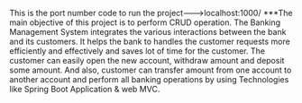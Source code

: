 This is the port number code to run the project--->localhost:1000/
   ***The main objective of this project is to perform CRUD operation. The Banking Management System integrates the various interactions between the bank and its customers. 
It helps the bank to handles the customer requests more efficiently and effectively and saves lot of time for the customer. 
The customer can easily open the new account, withdraw amount and deposit some amount. 
And also, customer can transfer amount from one account to another account and perform all banking operations by using Technologies like Spring Boot Application & web MVC.

